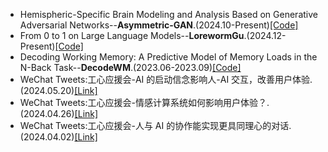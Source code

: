 - Hemispheric-Specific Brain Modeling and Analysis Based on Generative Adversarial Networks--**Asymmetric-GAN**.(2024.10-Present)[[Code]](https://github.com/mqqq333/Asymmetric-GAN)
- From 0 to 1 on Large Language Models--**LorewormGu**.(2024.12-Present)[[Code]](https://github.com/mqqq333/LorewormGu)
- Decoding Working Memory: A Predictive Model of Memory Loads in the N-Back Task--**DecodeWM**.(2023.06-2023.09)[[Code]](https://github.com/mqqq333/DecodeWM)
- WeChat Tweets:工心应援会-AI 的启动信念影响人-AI 交互，改善用户体验.(2024.05.20)[[Link]](https://mp.weixin.qq.com/s/6bb3bIRYIP8NR8d97EuBmw)
- WeChat Tweets:工心应援会-情感计算系统如何影响用户体验？.(2024.04.26)[[Link]](https://mp.weixin.qq.com/s/kxHH7hxd9WSx3Zp2OCkWkg)
- WeChat Tweets:工心应援会-人与 AI 的协作能实现更具同理心的对话.(2024.04.02)[[Link]](https://mp.weixin.qq.com/s/h0Gb03j-ZU-f5NF96A-bPw)
